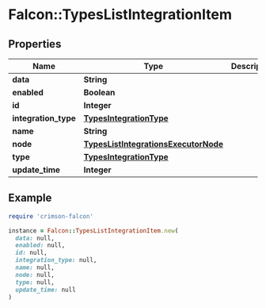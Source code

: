 # Falcon::TypesListIntegrationItem

## Properties

| Name | Type | Description | Notes |
| ---- | ---- | ----------- | ----- |
| **data** | **String** |  | [optional] |
| **enabled** | **Boolean** |  | [optional] |
| **id** | **Integer** |  | [optional] |
| **integration_type** | [**TypesIntegrationType**](TypesIntegrationType.md) |  | [optional] |
| **name** | **String** |  | [optional] |
| **node** | [**TypesListIntegrationsExecutorNode**](TypesListIntegrationsExecutorNode.md) |  | [optional] |
| **type** | [**TypesIntegrationType**](TypesIntegrationType.md) |  | [optional] |
| **update_time** | **Integer** |  | [optional] |

## Example

```ruby
require 'crimson-falcon'

instance = Falcon::TypesListIntegrationItem.new(
  data: null,
  enabled: null,
  id: null,
  integration_type: null,
  name: null,
  node: null,
  type: null,
  update_time: null
)
```

